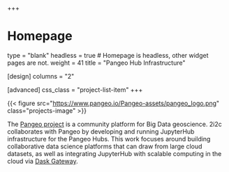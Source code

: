 +++
# Homepage
type = "blank"
headless = true  # Homepage is headless, other widget pages are not.
weight = 41
title = "Pangeo Hub Infrastructure"

[design]
  columns = "2"

[advanced]
  css_class = "project-list-item"
+++

{{< figure src="https://www.pangeo.io/Pangeo-assets/pangeo_logo.png" class="projects-image" >}}

The [Pangeo project](https://pangeo.io/) is a community platform for Big Data geoscience. 2i2c collaborates with Pangeo by developing and running JupyterHub infrastructure for the Pangeo Hubs. This work focuses around building collaborative data science platforms that can draw from large cloud datasets, as well as integrating JupyterHub with scalable computing in the cloud via [Dask Gateway](https://gateway.dask.org/).
